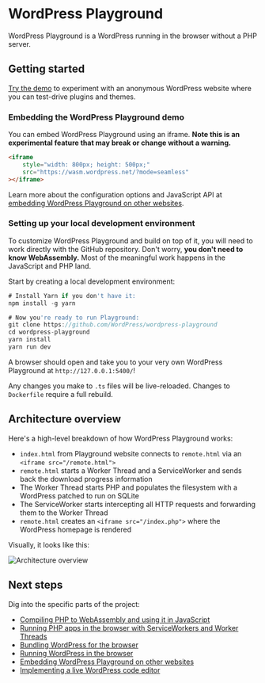 # WordPress Playground

WordPress Playground is a WordPress running in the browser without a PHP server.

## Getting started

[Try the demo](https://developer.wordpress.org/playground/demo/) to experiment with an anonymous WordPress website where you can test-drive plugins and themes.

### Embedding the WordPress Playground demo

You can embed WordPress Playground using an iframe. **Note this is an experimental feature that may break or change without a warning.**

```html
<iframe
	style="width: 800px; height: 500px;"
	src="https://wasm.wordpress.net/?mode=seamless"
></iframe>
```

Learn more about the configuration options and JavaScript API at [embedding WordPress Playground on other websites](./embedding-wordpress-playground-on-other-websites.md).

### Setting up your local development environment

To customize WordPress Playground and build on top of it, you will need to work directly with the GitHub repository. Don't worry, **you don't need to know WebAssembly.** Most of the meaningful work happens in the JavaScript and PHP land.

Start by creating a local development environment:

```js
# Install Yarn if you don't have it:
npm install -g yarn

# Now you're ready to run Playground:
git clone https://github.com/WordPress/wordpress-playground
cd wordpress-playground
yarn install
yarn run dev
```

A browser should open and take you to your very own WordPress Playground at `http://127.0.0.1:5400/`!

Any changes you make to `.ts` files will be live-reloaded. Changes to `Dockerfile` require a full rebuild.

## Architecture overview

Here's a high-level breakdown of how WordPress Playground works:

-   `index.html` from Playground website connects to `remote.html` via an `<iframe src="/remote.html">`
-   `remote.html` starts a Worker Thread and a ServiceWorker and sends back the download progress information
-   The Worker Thread starts PHP and populates the filesystem with a WordPress patched to run on SQLite
-   The ServiceWorker starts intercepting all HTTP requests and forwarding them to the Worker Thread
-   `remote.html` creates an `<iframe src="/index.php">` where the WordPress homepage is rendered

Visually, it looks like this:

![Architecture overview](https://raw.githubusercontent.com/wordpress/wordpress-playground/trunk/docs/architecture-overview.png)

## Next steps

Dig into the specific parts of the project:

-   [Compiling PHP to WebAssembly and using it in JavaScript](./using-php-in-javascript.md)
-   [Running PHP apps in the browser with ServiceWorkers and Worker Threads](./using-php-in-the-browser.md)
-   [Bundling WordPress for the browser](./bundling-wordpress-for-the-browser.md)
-   [Running WordPress in the browser](./running-wordpress-in-the-browser.md)
-   [Embedding WordPress Playground on other websites](./embedding-wordpress-playground-on-other-websites.md)
-   [Implementing a live WordPress code editor](./wordpress-plugin-ide.md)
